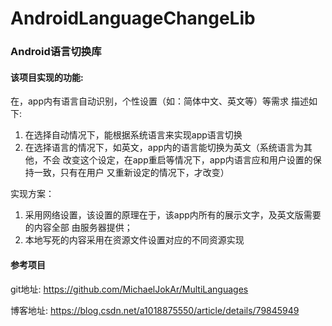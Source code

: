 # AndroidLanguageChangeLib
### Android语言切换库

####  该项目实现的功能:

  在，app内有语言自动识别，个性设置（如：简体中文、英文等）等需求
  描述如下:

  1. 在选择自动情况下，能根据系统语言来实现app语言切换
  2. 在选择语言的情况下，如英文，app内的语言能切换为英文（系统语言为其他，不会
  改变这个设定，在app重启等情况下，app内语言应和用户设置的保持一致，只有在用户
  又重新设定的情况下，才改变）

  实现方案：

  1. 采用网络设置，该设置的原理在于，该app内所有的展示文字，及英文版需要的内容全部
  由服务器提供；
  2. 本地写死的内容采用在资源文件设置对应的不同资源实现

#### 参考项目
  git地址: https://github.com/MichaelJokAr/MultiLanguages

  博客地址: https://blog.csdn.net/a1018875550/article/details/79845949



